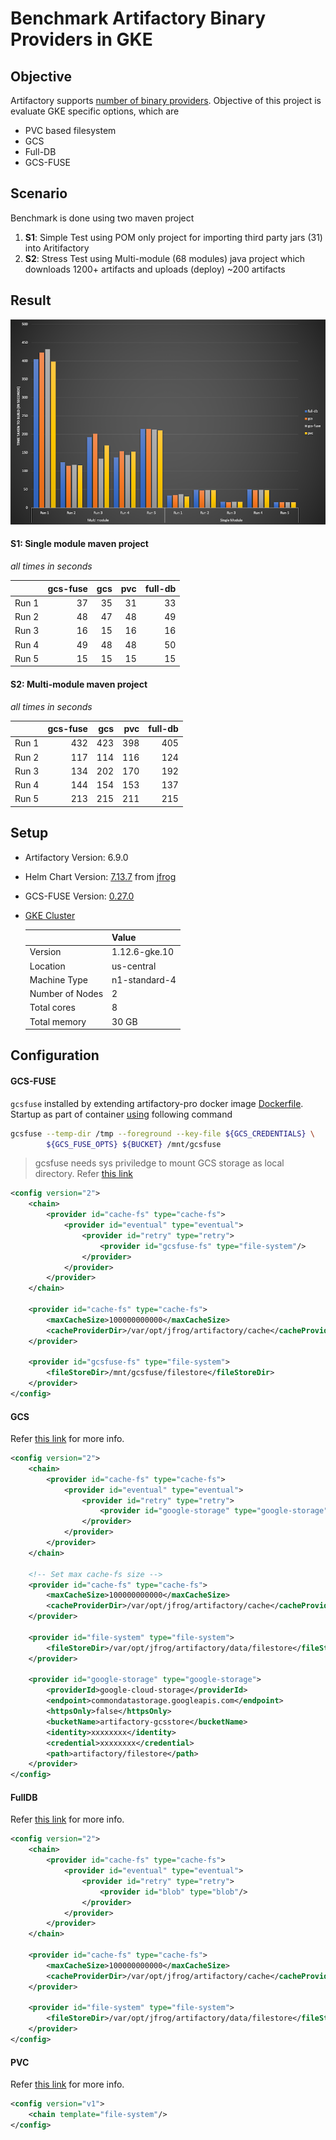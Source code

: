 # Benchmark Artifactory Binary Providers in GKE 

## Objective

Artifactory supports
[number of binary providers](https://www.jfrog.com/confluence/display/RTF/Configuring+the+Filestore#ConfiguringtheFilestore-ChainsandBinaryProviders).
Objective of this project is evaluate GKE specific options, which are

- PVC based filesystem
- GCS
- Full-DB
- GCS-FUSE

## Scenario
Benchmark is done using two maven project

1. **S1**: Simple Test using POM only project for importing third party jars
   (31) into Aritifactory
2. **S2**: Stress Test using Multi-module (68 modules) java project
   which downloads 1200+ artifacts and uploads (deploy) \~200 artifacts
   
## Result

![result](./docs/benchmark-results.png)

#### S1: Single module maven project 
*all times in seconds*

|          | gcs-fuse |   gcs |   pvc | full-db |
|----------|---------:|------:|------:|--------:|
|Run 1     |       37 |    35 |    31 |      33 |
|Run 2     |       48 |    47 |    48 |      49 |
|Run 3     |       16 |    15 |    16 |      16 |
|Run 4     |       49 |    48 |    48 |      50 |
|Run 5     |       15 |    15 |    15 |      15 |

#### S2: Multi-module maven project
*all times in seconds*

|          | gcs-fuse |   gcs |   pvc | full-db |
|----------|---------:|------:|------:|--------:|
|Run 1     |      432 |   423 |   398 |     405 |
|Run 2     |      117 |   114 |   116 |     124 |
|Run 3     |      134 |   202 |   170 |     192 |
|Run 4     |      144 |   154 |   153 |     137 |
|Run 5     |      213 |   215 |   211 |     215 |

## Setup

- Artifactory Version: 6.9.0
- Helm Chart Version: [7.13.7](./install/cloudbuild.yaml) from [jfrog](https://github.com/jfrog/charts/tree/master/stable/artifactory)
- GCS-FUSE Version: [0.27.0](https://github.com/GoogleCloudPlatform/gcsfuse/releases/tag/v0.27.0)
- [GKE Cluster](./infra/gke.tf)

    |                 | Value         |
    |:----------------|:--------------|
    | Version         | 1.12.6-gke.10 |
    | Location        | us-central    |
    | Machine Type    | n1-standard-4 |
    | Number of Nodes | 2             |
    | Total cores     | 8             |
    | Total memory    | 30 GB         |
    
## Configuration
#### GCS-FUSE
`gcsfuse` installed by extending artifactory-pro docker image
[Dockerfile](images/artifactory-fuse/Dockerfile). Startup as part of
container [using](images/artifactory-fuse/start-gcsfuse.sh) following command

```bash
gcsfuse --temp-dir /tmp --foreground --key-file ${GCS_CREDENTIALS} \
        ${GCS_FUSE_OPTS} ${BUCKET} /mnt/gcsfuse
```

> gcsfuse needs sys priviledge to mount GCS storage as local directory. Refer [this link](https://stackoverflow.com/questions/34758090/use-gcsfuse-to-mount-google-cloud-storage-buckets-in-a-docker-container)

```xml
<config version="2">
    <chain>
        <provider id="cache-fs" type="cache-fs">
            <provider id="eventual" type="eventual">
                <provider id="retry" type="retry">
                    <provider id="gcsfuse-fs" type="file-system"/>
                </provider>
            </provider>
        </provider>
    </chain>

    <provider id="cache-fs" type="cache-fs">
        <maxCacheSize>100000000000</maxCacheSize>
        <cacheProviderDir>/var/opt/jfrog/artifactory/cache</cacheProviderDir>
    </provider>

    <provider id="gcsfuse-fs" type="file-system">
        <fileStoreDir>/mnt/gcsfuse/filestore</fileStoreDir>
    </provider>
</config>
```

#### GCS

Refer [this link](https://www.jfrog.com/confluence/display/RTF/Configuring+the+Filestore#ConfiguringtheFilestore-GoogleStorageBinaryProvider) for more info.
```xml
<config version="2">
    <chain>
        <provider id="cache-fs" type="cache-fs">
            <provider id="eventual" type="eventual">
                <provider id="retry" type="retry">
                    <provider id="google-storage" type="google-storage"/>
                </provider>
            </provider>
        </provider>
    </chain>

    <!-- Set max cache-fs size -->
    <provider id="cache-fs" type="cache-fs">
        <maxCacheSize>100000000000</maxCacheSize>
        <cacheProviderDir>/var/opt/jfrog/artifactory/cache</cacheProviderDir>
    </provider>

    <provider id="file-system" type="file-system">
        <fileStoreDir>/var/opt/jfrog/artifactory/data/filestore</fileStoreDir>
    </provider>

    <provider id="google-storage" type="google-storage">
        <providerId>google-cloud-storage</providerId>
        <endpoint>commondatastorage.googleapis.com</endpoint>
        <httpsOnly>false</httpsOnly>
        <bucketName>artifactory-gcsstore</bucketName>
        <identity>xxxxxxxx</identity>
        <credential>xxxxxxxx</credential>
        <path>artifactory/filestore</path>
    </provider>
</config>
```

#### FullDB
Refer [this link](https://www.jfrog.com/confluence/display/RTF/Configuring+the+Filestore#ConfiguringtheFilestore-Full-DBBinaryProvider) for more info.
```xml
<config version="2">
    <chain>
        <provider id="cache-fs" type="cache-fs">
            <provider id="eventual" type="eventual">
                <provider id="retry" type="retry">
                    <provider id="blob" type="blob"/>
                </provider>
            </provider>
        </provider>
    </chain>

    <provider id="cache-fs" type="cache-fs">
        <maxCacheSize>100000000000</maxCacheSize>
        <cacheProviderDir>/var/opt/jfrog/artifactory/cache</cacheProviderDir>
    </provider>

    <provider id="file-system" type="file-system">
        <fileStoreDir>/var/opt/jfrog/artifactory/data/filestore</fileStoreDir>
    </provider>
</config>
```

#### PVC
Refer [this link](https://www.jfrog.com/confluence/display/RTF/Configuring+the+Filestore#ConfiguringtheFilestore-FilesystemBinaryProvider) for more info.
```xml
<config version="v1">
    <chain template="file-system"/>
</config>
```
